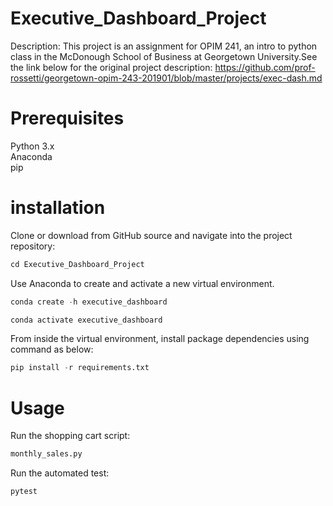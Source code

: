 # Executive_Dashboard_Project
Description: This project is an assignment for OPIM 241, an intro to python class in the McDonough School of Business at Georgetown University.See the link below for the original project description:
https://github.com/prof-rossetti/georgetown-opim-243-201901/blob/master/projects/exec-dash.md

# Prerequisites
Python 3.x  
Anaconda   
pip  

# installation


Clone or download from GitHub source and navigate into the project repository:

``` py
cd Executive_Dashboard_Project
```

Use Anaconda to create and activate a new virtual environment.   


``` py
conda create -h executive_dashboard
```

``` py
conda activate executive_dashboard
```

From inside the virtual environment, install package dependencies using command as below:

``` py
pip install -r requirements.txt
```


# Usage

Run the shopping cart script:

``` py
monthly_sales.py
```

Run the automated test:

``` py
pytest
```

